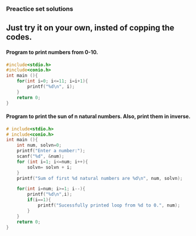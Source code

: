 ### **Preactice set solutions**
## Just try it on your own, insted of copping the codes.

#### Program to print numbers from 0-10.

```c
#include<stdio.h>
#include<conio.h>
int main (){
    for(int i=0; i<=11; i=i+1){
        printf("%d\n", i);
    }
    return 0;
}
```

#### Program to print the sun of n natural numbers. Also, print them in inverse.

```c
# include<stdio.h>
# include<conio.h>
int main (){
    int num, solvn=0;
    printf("Enter a number:");
    scanf("%d", &num);
    for (int i=1; i<=num; i++){
        solvn= solvn + i;
    }
    printf("Sum of first %d natural numbers are %d\n", num, solvn);

    for(int i=num; i>=1; i--){
        printf("%d\n",i);
        if(i==1){
            printf("Sucessfully printed loop from %d to 0.", num);
        }
    }
    return 0;
}
```
